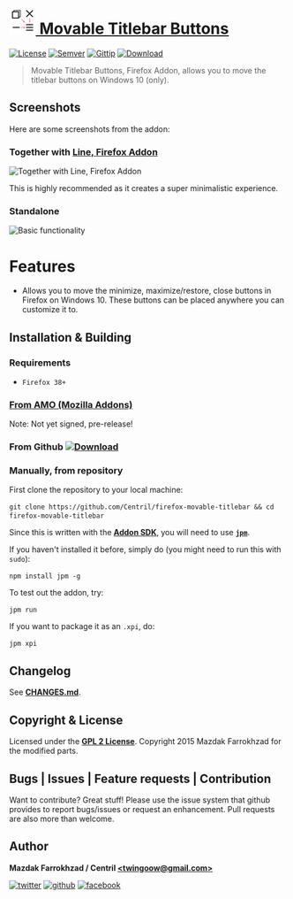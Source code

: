# [![Movable Titlebar Buttons, Firefox Addon][Logo] Movable Titlebar Buttons][Movable Titlebar Buttons, Firefox Addon]

[![License]][url: License] [![Semver]][url: Semver] [![Gittip]][url: Gittip] [![Download]][url: Download]

> Movable Titlebar Buttons, Firefox Addon, allows you to move the titlebar buttons on Windows 10 (only).

## Screenshots

Here are some screenshots from the addon:

### Together with [Line, Firefox Addon][Line, Firefox Addon]

![Together with Line, Firefox Addon](https://cdn.pbrd.co/images/efItPt1.png)

This is highly recommended as it creates a super minimalistic experience.

### Standalone

![Basic functionality](https://cdn.pbrd.co/images/efRxEqJ.png)

# Features

+ Allows you to move the minimize, maximize/restore, close buttons in Firefox on Windows 10. These buttons can be placed anywhere you can customize it to.

## Installation & Building

### Requirements

+ `Firefox 38+`

### [From AMO (Mozilla Addons)](https://addons.mozilla.org/en-US/firefox/addon/movable-titlebar-buttons/)

Note: Not yet signed, pre-release!

### From Github [![Download]][url: Download]

### Manually, from repository

First clone the repository to your local machine:

```shell
git clone https://github.com/Centril/firefox-movable-titlebar && cd firefox-movable-titlebar
```

Since this is written with the **[Addon SDK]**, you will need to use **[`jpm`]**.

If you haven't installed it before, simply do (you might need to run this with `sudo`):

```shell
npm install jpm -g
```

To test out the addon, try:

```shell
jpm run
```

If you want to package it as an `.xpi`, do:

```shell
jpm xpi
```

## Changelog

See **[CHANGES.md]**.

## Copyright & License

Licensed under the **[GPL 2 License]**.
Copyright 2015 Mazdak Farrokhzad for the modified parts.

## Bugs | Issues | Feature requests | Contribution

Want to contribute? Great stuff! Please use the issue system that github provides to report bugs/issues or request an enhancement. Pull requests are also more than welcome.

## Author

**Mazdak Farrokhzad / Centril [&lt;twingoow@gmail.com&gt;]**

[![twitter][twitter_image]][twitter] [![github][github_image]][github] [![facebook][facebook_image]][facebook]

<!-- references -->

[Gittip]: http://img.shields.io/gittip/Centril.svg?style=flat
[url: Gittip]: https://www.gittip.com/Centril/
[License]: http://img.shields.io/badge/license-GPL_2+-blue.svg?style=flat
[url: License]: LICENSE.md
[Semver]: http://img.shields.io/badge/semver-2.0.0-blue.svg?style=flat
[url: Semver]: http://semver.org/spec/v2.0.0.html
[Download]: https://img.shields.io/badge/Download_XPI-1.0.0--pre-ff69b4.svg?style=flat
[url: Download]: https://github.com/Centril/firefox-movable-titlebar/releases/tag/1.0.1-pre

[Logo]: https://raw.githubusercontent.com/Centril/firefox-movable-titlebar/master/icon.png
[Movable Titlebar Buttons, Firefox Addon]: https://github.com/Centril/firefox-movable-titlebar
[Line, Firefox Addon]: https://github.com/Centril/firefox-line

[Addon SDK]: https://developer.mozilla.org/en-US/Add-ons/SDK
[`jpm`]: https://developer.mozilla.org/en-US/Add-ons/SDK/Tools/jpm#Installation

[twitter]: http://twitter.com/CenoRIX
[twitter_image]: http://cdn.flaticon.com/png/128/8800.png
[github]: https://github.com/centril
[github_image]: http://cdn.flaticon.com/png/128/25231.png
[facebook]: https://www.facebook.com/Centril
[facebook_image]: http://cdn.flaticon.com/png/128/33702.png
[&lt;twingoow@gmail.com&gt;]: mailto:twingoow@gmail.com

[CHANGES.md]: CHANGES.md
[GPL 2 License]: LICENSE.md

<!-- references -->